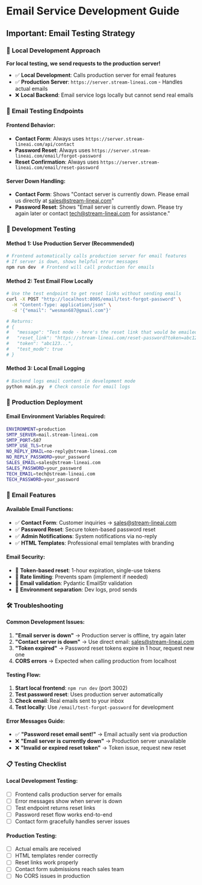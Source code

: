 # Email Service Development Guide

## Important: Email Testing Strategy

### 🚨 **Local Development Approach**
**For local testing, we send requests to the production server!**

- ✅ **Local Development**: Calls production server for email features
- ✅ **Production Server**: `https://server.stream-lineai.com` - Handles actual emails
- ❌ **Local Backend**: Email service logs locally but cannot send real emails

### 📧 **Email Testing Endpoints**

#### Frontend Behavior:
- **Contact Form**: Always uses `https://server.stream-lineai.com/api/contact`
- **Password Reset**: Always uses `https://server.stream-lineai.com/email/forgot-password`
- **Reset Confirmation**: Always uses `https://server.stream-lineai.com/email/reset-password`

#### Server Down Handling:
- **Contact Form**: Shows "Contact server is currently down. Please email us directly at sales@stream-lineai.com"
- **Password Reset**: Shows "Email server is currently down. Please try again later or contact tech@stream-lineai.com for assistance."

### 🔧 **Development Testing**

#### Method 1: Use Production Server (Recommended)
```bash
# Frontend automatically calls production server for email features
# If server is down, shows helpful error messages
npm run dev  # Frontend will call production for emails
```

#### Method 2: Test Email Flow Locally
```bash
# Use the test endpoint to get reset links without sending emails
curl -X POST "http://localhost:8005/email/test-forgot-password" \
  -H "Content-Type: application/json" \
  -d '{"email": "wesman687@gmail.com"}'

# Returns: 
# {
#   "message": "Test mode - here's the reset link that would be emailed",
#   "reset_link": "https://stream-lineai.com/reset-password?token=abc123...",
#   "token": "abc123...",
#   "test_mode": true
# }
```

#### Method 3: Local Email Logging
```bash
# Backend logs email content in development mode
python main.py  # Check console for email logs
```

### 🚀 **Production Deployment**

#### Email Environment Variables Required:
```bash
ENVIRONMENT=production
SMTP_SERVER=mail.stream-lineai.com
SMTP_PORT=587
SMTP_USE_TLS=true
NO_REPLY_EMAIL=no-reply@stream-lineai.com
NO_REPLY_PASSWORD=your_password
SALES_EMAIL=sales@stream-lineai.com
SALES_PASSWORD=your_password
TECH_EMAIL=tech@stream-lineai.com
TECH_PASSWORD=your_password
```

### 📝 **Email Features**

#### Available Email Functions:
- ✅ **Contact Form**: Customer inquiries → sales@stream-lineai.com
- ✅ **Password Reset**: Secure token-based password reset
- ✅ **Admin Notifications**: System notifications via no-reply
- ✅ **HTML Templates**: Professional email templates with branding

#### Email Security:
- 🔐 **Token-based reset**: 1-hour expiration, single-use tokens
- 🔐 **Rate limiting**: Prevents spam (implement if needed)
- 🔐 **Email validation**: Pydantic EmailStr validation
- 🔐 **Environment separation**: Dev logs, prod sends

### 🛠️ **Troubleshooting**

#### Common Development Issues:
1. **"Email server is down"** → Production server is offline, try again later
2. **"Contact server is down"** → Use direct email: sales@stream-lineai.com
3. **"Token expired"** → Password reset tokens expire in 1 hour, request new one
4. **CORS errors** → Expected when calling production from localhost

#### Testing Flow:
1. **Start local frontend**: `npm run dev` (port 3002)
2. **Test password reset**: Uses production server automatically
3. **Check email**: Real emails sent to your inbox
4. **Test locally**: Use `/email/test-forgot-password` for development

#### Error Messages Guide:
- ✅ **"Password reset email sent!"** → Email actually sent via production
- ❌ **"Email server is currently down"** → Production server unavailable
- ❌ **"Invalid or expired reset token"** → Token issue, request new reset

### 📋 **Testing Checklist**

#### Local Development Testing:
- [ ] Frontend calls production server for emails
- [ ] Error messages show when server is down
- [ ] Test endpoint returns reset links
- [ ] Password reset flow works end-to-end
- [ ] Contact form gracefully handles server issues

#### Production Testing:
- [ ] Actual emails are received
- [ ] HTML templates render correctly
- [ ] Reset links work properly
- [ ] Contact form submissions reach sales team
- [ ] No CORS issues in production
